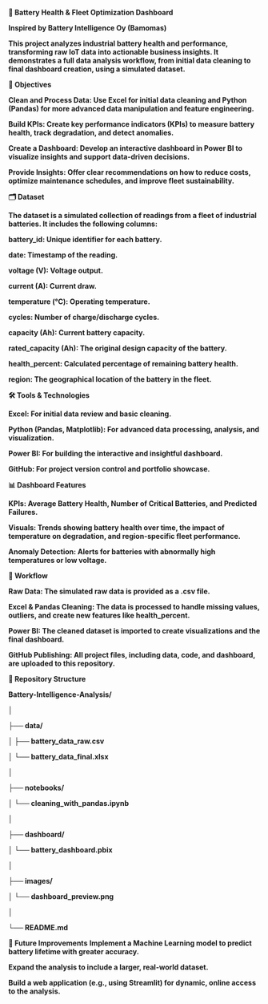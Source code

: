 **🔋 Battery Health \& Fleet Optimization Dashboard**

**Inspired by Battery Intelligence Oy (Bamomas)**

**This project analyzes industrial battery health and performance, transforming raw IoT data into actionable business insights. It demonstrates a full data analysis workflow, from initial data cleaning to final dashboard creation, using a simulated dataset.**

**🎯 Objectives**

**Clean and Process Data: Use Excel for initial data cleaning and Python (Pandas) for more advanced data manipulation and feature engineering.**

**Build KPIs: Create key performance indicators (KPIs) to measure battery health, track degradation, and detect anomalies.**

**Create a Dashboard: Develop an interactive dashboard in Power BI to visualize insights and support data-driven decisions.**

**Provide Insights: Offer clear recommendations on how to reduce costs, optimize maintenance schedules, and improve fleet sustainability.**

**🗂️ Dataset**

**The dataset is a simulated collection of readings from a fleet of industrial batteries. It includes the following columns:**

**battery\_id: Unique identifier for each battery.**

**date: Timestamp of the reading.**

**voltage (V): Voltage output.**

**current (A): Current draw.**

**temperature (°C): Operating temperature.**

**cycles: Number of charge/discharge cycles.**

**capacity (Ah): Current battery capacity.**

**rated\_capacity (Ah): The original design capacity of the battery.**

**health\_percent: Calculated percentage of remaining battery health.**

**region: The geographical location of the battery in the fleet.**

**🛠️ Tools \& Technologies**

**Excel: For initial data review and basic cleaning.**

**Python (Pandas, Matplotlib): For advanced data processing, analysis, and visualization.**

**Power BI: For building the interactive and insightful dashboard.**

**GitHub: For project version control and portfolio showcase.**

**📊 Dashboard Features**

**KPIs: Average Battery Health, Number of Critical Batteries, and Predicted Failures.**

**Visuals: Trends showing battery health over time, the impact of temperature on degradation, and region-specific fleet performance.**

**Anomaly Detection: Alerts for batteries with abnormally high temperatures or low voltage.**

**🚀 Workflow**

**Raw Data: The simulated raw data is provided as a .csv file.**

**Excel \& Pandas Cleaning: The data is processed to handle missing values, outliers, and create new features like health\_percent.**

**Power BI: The cleaned dataset is imported to create visualizations and the final dashboard.**

**GitHub Publishing: All project files, including data, code, and dashboard, are uploaded to this repository.**

**📂 Repository Structure**

**Battery-Intelligence-Analysis/**

**│**

**├── data/**

**│   ├── battery\_data\_raw.csv**

**│   └── battery\_data\_final.xlsx**

**│**

**├── notebooks/**

**│   └── cleaning\_with\_pandas.ipynb**

**│**

**├── dashboard/**

**│   └── battery\_dashboard.pbix**

**│**

**├── images/**

**│   └── dashboard\_preview.png**

**│**

**└── README.md**

**🔮 Future Improvements**
**Implement a Machine Learning model to predict battery lifetime with greater accuracy.**

**Expand the analysis to include a larger, real-world dataset.**

**Build a web application (e.g., using Streamlit) for dynamic, online access to the analysis.**

